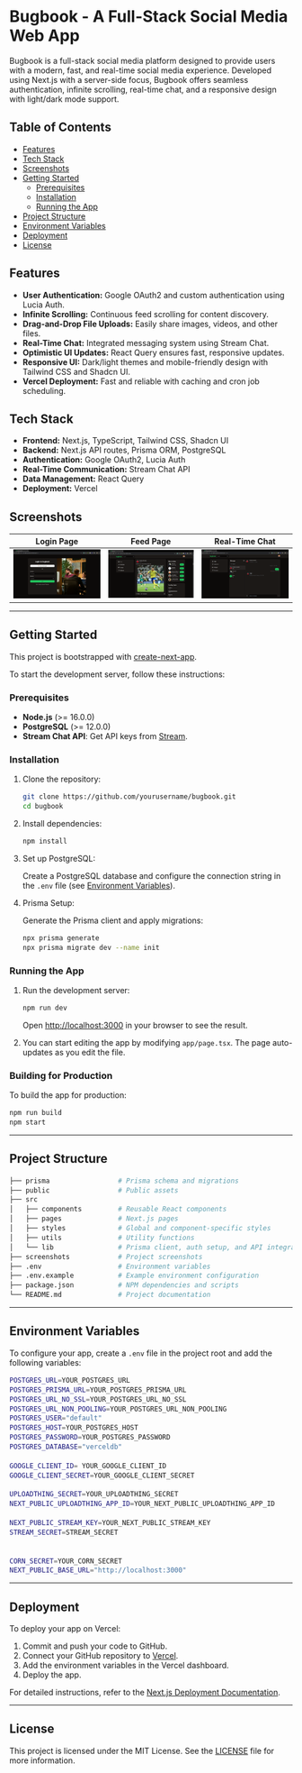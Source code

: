 
# Bugbook - A Full-Stack Social Media Web App

Bugbook is a full-stack social media platform designed to provide users with a modern, fast, and real-time social media experience. Developed using Next.js with a server-side focus, Bugbook offers seamless authentication, infinite scrolling, real-time chat, and a responsive design with light/dark mode support.

## Table of Contents

- [Features](#features)
- [Tech Stack](#tech-stack)
- [Screenshots](#screenshots)
- [Getting Started](#getting-started)
  - [Prerequisites](#prerequisites)
  - [Installation](#installation)
  - [Running the App](#running-the-app)
- [Project Structure](#project-structure)
- [Environment Variables](#environment-variables)
- [Deployment](#deployment)
- [License](#license)

## Features

- **User Authentication:** Google OAuth2 and custom authentication using Lucia Auth.
- **Infinite Scrolling:** Continuous feed scrolling for content discovery.
- **Drag-and-Drop File Uploads:** Easily share images, videos, and other files.
- **Real-Time Chat:** Integrated messaging system using Stream Chat.
- **Optimistic UI Updates:** React Query ensures fast, responsive updates.
- **Responsive UI:** Dark/light themes and mobile-friendly design with Tailwind CSS and Shadcn UI.
- **Vercel Deployment:** Fast and reliable with caching and cron job scheduling.

## Tech Stack

- **Frontend:** Next.js, TypeScript, Tailwind CSS, Shadcn UI
- **Backend:** Next.js API routes, Prisma ORM, PostgreSQL
- **Authentication:** Google OAuth2, Lucia Auth
- **Real-Time Communication:** Stream Chat API
- **Data Management:** React Query
- **Deployment:** Vercel

## Screenshots

| Login Page | Feed Page | Real-Time Chat |
|------------|-----------|----------------|
| ![Login Page](./screenshots/login-page.png) | ![Feed Page](./screenshots/feed-page.png) | ![Chat Feature](./screenshots/chat-feature.png) |

---

## Getting Started

This project is bootstrapped with [create-next-app](https://nextjs.org/docs/app/api-reference/create-next-app).

To start the development server, follow these instructions:

### Prerequisites

- **Node.js** (>= 16.0.0)
- **PostgreSQL** (>= 12.0.0)
- **Stream Chat API**: Get API keys from [Stream](https://getstream.io/).

### Installation

1. Clone the repository:

   ```bash
   git clone https://github.com/yourusername/bugbook.git
   cd bugbook
   ```

2. Install dependencies:

   ```bash
   npm install
   ```

3. Set up PostgreSQL:

   Create a PostgreSQL database and configure the connection string in the `.env` file (see [Environment Variables](#environment-variables)).

4. Prisma Setup:

   Generate the Prisma client and apply migrations:

   ```bash
   npx prisma generate
   npx prisma migrate dev --name init
   ```

### Running the App

1. Run the development server:

   ```bash
   npm run dev
   ```

   Open [http://localhost:3000](http://localhost:3000) in your browser to see the result.

2. You can start editing the app by modifying `app/page.tsx`. The page auto-updates as you edit the file.

### Building for Production

To build the app for production:

```bash
npm run build
npm start
```

---

## Project Structure

```bash
├── prisma                 # Prisma schema and migrations
├── public                 # Public assets
├── src
│   ├── components         # Reusable React components
│   ├── pages              # Next.js pages
│   ├── styles             # Global and component-specific styles
│   ├── utils              # Utility functions
│   └── lib                # Prisma client, auth setup, and API integrations
├── screenshots            # Project screenshots
├── .env                   # Environment variables
├── .env.example           # Example environment configuration
├── package.json           # NPM dependencies and scripts
└── README.md              # Project documentation
```

---

## Environment Variables

To configure your app, create a `.env` file in the project root and add the following variables:

```bash
POSTGRES_URL=YOUR_POSTGRES_URL
POSTGRES_PRISMA_URL=YOUR_POSTGRES_PRISMA_URL
POSTGRES_URL_NO_SSL=YOUR_POSTGRES_URL_NO_SSL
POSTGRES_URL_NON_POOLING=YOUR_POSTGRES_URL_NON_POOLING
POSTGRES_USER="default"
POSTGRES_HOST=YOUR_POSTGRES_HOST
POSTGRES_PASSWORD=YOUR_POSTGRES_PASSWORD
POSTGRES_DATABASE="verceldb"

GOOGLE_CLIENT_ID= YOUR_GOOGLE_CLIENT_ID 
GOOGLE_CLIENT_SECRET=YOUR_GOOGLE_CLIENT_SECRET 

UPLOADTHING_SECRET=YOUR_UPLOADTHING_SECRET
NEXT_PUBLIC_UPLOADTHING_APP_ID=YOUR_NEXT_PUBLIC_UPLOADTHING_APP_ID

NEXT_PUBLIC_STREAM_KEY=YOUR_NEXT_PUBLIC_STREAM_KEY 
STREAM_SECRET=STREAM_SECRET 


CORN_SECRET=YOUR_CORN_SECRET 
NEXT_PUBLIC_BASE_URL="http://localhost:3000"
```

---

## Deployment

To deploy your app on Vercel:

1. Commit and push your code to GitHub.
2. Connect your GitHub repository to [Vercel](https://vercel.com/new).
3. Add the environment variables in the Vercel dashboard.
4. Deploy the app.

For detailed instructions, refer to the [Next.js Deployment Documentation](https://nextjs.org/docs/app/building-your-application/deploying).

---

## License

This project is licensed under the MIT License. See the [LICENSE](./LICENSE) file for more information.
